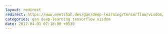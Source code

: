 ```yaml
---
layout: redirect 
redirect: https://www.meetshah.dev/gan/deep-learning/tensorflow/visdom/2017/04/01/3d-generative-adverserial-networks-for-volume-classification-and-generation.html
categories: gan deep-learning tensorflow visdom
date: 2017-04-01 07:18:00 +0530
---
```

